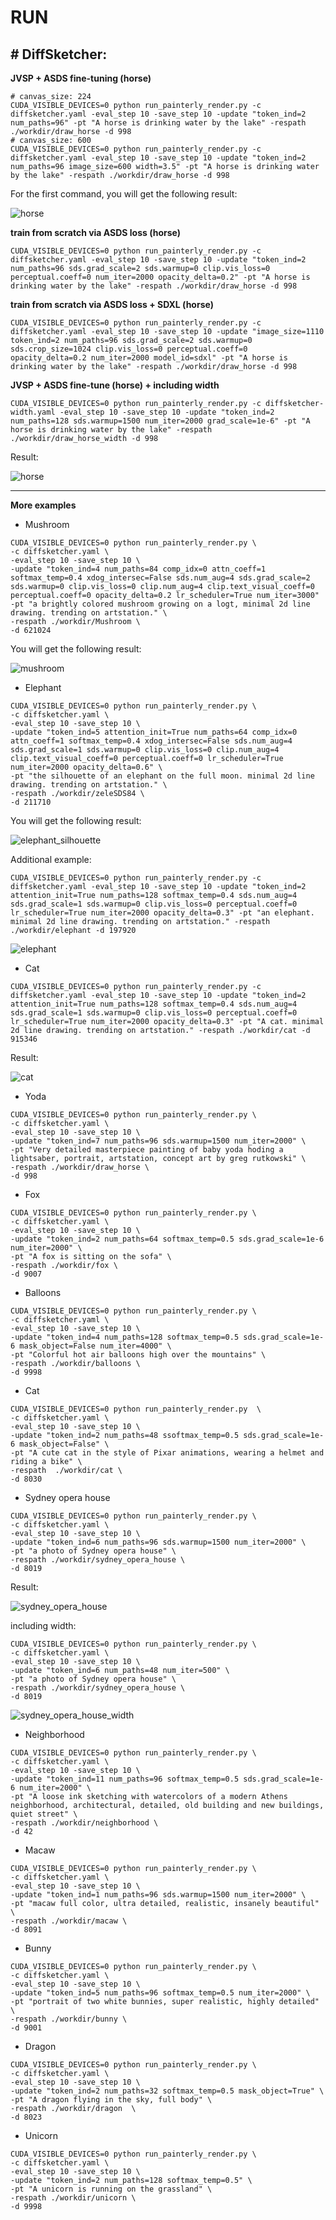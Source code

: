 # RUN

## # DiffSketcher:

**JVSP + ASDS fine-tuning (horse)**

```shell
# canvas_size: 224
CUDA_VISIBLE_DEVICES=0 python run_painterly_render.py -c diffsketcher.yaml -eval_step 10 -save_step 10 -update "token_ind=2 num_paths=96" -pt "A horse is drinking water by the lake" -respath ./workdir/draw_horse -d 998
# canvas_size: 600
CUDA_VISIBLE_DEVICES=0 python run_painterly_render.py -c diffsketcher.yaml -eval_step 10 -save_step 10 -update "token_ind=2 num_paths=96 image_size=600 width=3.5" -pt "A horse is drinking water by the lake" -respath ./workdir/draw_horse -d 998
```

For the first command, you will get the following result:

![horse](./img/horse.svg)

**train from scratch via ASDS loss (horse)**

```shell
CUDA_VISIBLE_DEVICES=0 python run_painterly_render.py -c diffsketcher.yaml -eval_step 10 -save_step 10 -update "token_ind=2 num_paths=96 sds.grad_scale=2 sds.warmup=0 clip.vis_loss=0 perceptual.coeff=0 num_iter=2000 opacity_delta=0.2" -pt "A horse is drinking water by the lake" -respath ./workdir/draw_horse -d 998
```

**train from scratch via ASDS loss + SDXL (horse)**

```shell
CUDA_VISIBLE_DEVICES=0 python run_painterly_render.py -c diffsketcher.yaml -eval_step 10 -save_step 10 -update "image_size=1110 token_ind=2 num_paths=96 sds.grad_scale=2 sds.warmup=0 sds.crop_size=1024 clip.vis_loss=0 perceptual.coeff=0 opacity_delta=0.2 num_iter=2000 model_id=sdxl" -pt "A horse is drinking water by the lake" -respath ./workdir/draw_horse -d 998
```

**JVSP + ASDS fine-tune (horse) + including width**

```shell
CUDA_VISIBLE_DEVICES=0 python run_painterly_render.py -c diffsketcher-width.yaml -eval_step 10 -save_step 10 -update "token_ind=2 num_paths=128 sds.warmup=1500 num_iter=2000 grad_scale=1e-6" -pt "A horse is drinking water by the lake" -respath ./workdir/draw_horse_width -d 998
```

Result:

![horse](./img/horse_width.svg)

---

**More examples**

- Mushroom

```shell
CUDA_VISIBLE_DEVICES=0 python run_painterly_render.py \
-c diffsketcher.yaml \
-eval_step 10 -save_step 10 \
-update "token_ind=4 num_paths=84 comp_idx=0 attn_coeff=1 softmax_temp=0.4 xdog_intersec=False sds.num_aug=4 sds.grad_scale=2 sds.warmup=0 clip.vis_loss=0 clip.num_aug=4 clip.text_visual_coeff=0 perceptual.coeff=0 opacity_delta=0.2 lr_scheduler=True num_iter=3000"
-pt "a brightly colored mushroom growing on a logt, minimal 2d line drawing. trending on artstation." \
-respath ./workdir/Mushroom \
-d 621024
```

You will get the following result:

![mushroom](./img/mushroom.svg)

- Elephant

```shell
CUDA_VISIBLE_DEVICES=0 python run_painterly_render.py \
-c diffsketcher.yaml \
-eval_step 10 -save_step 10 \
-update "token_ind=5 attention_init=True num_paths=64 comp_idx=0 attn_coeff=1 softmax_temp=0.4 xdog_intersec=False sds.num_aug=4 sds.grad_scale=1 sds.warmup=0 clip.vis_loss=0 clip.num_aug=4 clip.text_visual_coeff=0 perceptual.coeff=0 lr_scheduler=True num_iter=2000 opacity_delta=0.6" \
-pt "the silhouette of an elephant on the full moon. minimal 2d line drawing. trending on artstation." \
-respath ./workdir/zeleSDS84 \
-d 211710
```

You will get the following result:

![elephant_silhouette](./img/elephant_silhouette.svg)

Additional example:

```shell
CUDA_VISIBLE_DEVICES=0 python run_painterly_render.py -c diffsketcher.yaml -eval_step 10 -save_step 10 -update "token_ind=2 attention_init=True num_paths=128 softmax_temp=0.4 sds.num_aug=4 sds.grad_scale=1 sds.warmup=0 clip.vis_loss=0 perceptual.coeff=0 lr_scheduler=True num_iter=2000 opacity_delta=0.3" -pt "an elephant. minimal 2d line drawing. trending on artstation." -respath ./workdir/elephant -d 197920
```

![elephant](./img/elephant.svg)

- Cat

```shell
CUDA_VISIBLE_DEVICES=0 python run_painterly_render.py -c diffsketcher.yaml -eval_step 10 -save_step 10 -update "token_ind=2 attention_init=True num_paths=128 softmax_temp=0.4 sds.num_aug=4 sds.grad_scale=1 sds.warmup=0 clip.vis_loss=0 perceptual.coeff=0 lr_scheduler=True num_iter=2000 opacity_delta=0.3" -pt "A cat. minimal 2d line drawing. trending on artstation." -respath ./workdir/cat -d 915346
```

Result:

![cat](./img/cat.svg)

- Yoda

```shell
CUDA_VISIBLE_DEVICES=0 python run_painterly_render.py \ 
-c diffsketcher.yaml \
-eval_step 10 -save_step 10 \
-update "token_ind=7 num_paths=96 sds.warmup=1500 num_iter=2000" \ 
-pt "Very detailed masterpiece painting of baby yoda hoding a lightsaber, portrait, artstation, concept art by greg rutkowski" \ 
-respath ./workdir/draw_horse \ 
-d 998
```

- Fox

```shell
CUDA_VISIBLE_DEVICES=0 python run_painterly_render.py \ 
-c diffsketcher.yaml \
-eval_step 10 -save_step 10 \
-update "token_ind=2 num_paths=64 softmax_temp=0.5 sds.grad_scale=1e-6 num_iter=2000" \ 
-pt "A fox is sitting on the sofa" \ 
-respath ./workdir/fox \ 
-d 9007
```

- Balloons

```shell
CUDA_VISIBLE_DEVICES=0 python run_painterly_render.py \
-c diffsketcher.yaml \
-eval_step 10 -save_step 10 \
-update "token_ind=4 num_paths=128 softmax_temp=0.5 sds.grad_scale=1e-6 mask_object=False num_iter=4000" \
-pt "Colorful hot air balloons high over the mountains" \ 
-respath ./workdir/balloons \
-d 9998
```

- Cat

```shell
CUDA_VISIBLE_DEVICES=0 python run_painterly_render.py  \
-c diffsketcher.yaml \
-eval_step 10 -save_step 10 \
-update "token_ind=2 num_paths=48 ssoftmax_temp=0.5 sds.grad_scale=1e-6 mask_object=False" \
-pt "A cute cat in the style of Pixar animations, wearing a helmet and riding a bike" \
-respath  ./workdir/cat \
-d 8030
```

- Sydney opera house

```shell
CUDA_VISIBLE_DEVICES=0 python run_painterly_render.py \ 
-c diffsketcher.yaml \
-eval_step 10 -save_step 10 \
-update "token_ind=6 num_paths=96 sds.warmup=1500 num_iter=2000" \ 
-pt "a photo of Sydney opera house" \ 
-respath ./workdir/sydney_opera_house \ 
-d 8019 
```

Result:

![sydney_opera_house](./img/sydney_opera_house.svg)

including width:

```shell
CUDA_VISIBLE_DEVICES=0 python run_painterly_render.py \ 
-c diffsketcher.yaml \
-eval_step 10 -save_step 10 \
-update "token_ind=6 num_paths=48 num_iter=500" \ 
-pt "a photo of Sydney opera house" \ 
-respath ./workdir/sydney_opera_house \ 
-d 8019 
```

![sydney_opera_house_width](./img/sydney_opera_house_width.svg)

- Neighborhood

```shell
CUDA_VISIBLE_DEVICES=0 python run_painterly_render.py \ 
-c diffsketcher.yaml \
-eval_step 10 -save_step 10 \
-update "token_ind=11 num_paths=96 softmax_temp=0.5 sds.grad_scale=1e-6 num_iter=2000" \ 
-pt "A loose ink sketching with watercolors of a modern Athens neighborhood, architectural, detailed, old building and new buildings, quiet street" \ 
-respath ./workdir/neighborhood \ 
-d 42
```

- Macaw

```shell
CUDA_VISIBLE_DEVICES=0 python run_painterly_render.py \ 
-c diffsketcher.yaml \
-eval_step 10 -save_step 10 \
-update "token_ind=1 num_paths=96 sds.warmup=1500 num_iter=2000" \ 
-pt "macaw full color, ultra detailed, realistic, insanely beautiful" \ 
-respath ./workdir/macaw \ 
-d 8091
```

- Bunny

```shell
CUDA_VISIBLE_DEVICES=0 python run_painterly_render.py \ 
-c diffsketcher.yaml \
-eval_step 10 -save_step 10 \
-update "token_ind=5 num_paths=96 softmax_temp=0.5 num_iter=2000" \ 
-pt "portrait of two white bunnies, super realistic, highly detailed" \ 
-respath ./workdir/bunny \ 
-d 9001
```

- Dragon

```shell
CUDA_VISIBLE_DEVICES=0 python run_painterly_render.py \
-c diffsketcher.yaml \
-eval_step 10 -save_step 10 \
-update "token_ind=2 num_paths=32 softmax_temp=0.5 mask_object=True" \
-pt "A dragon flying in the sky, full body" \
-respath ./workdir/dragon  \
-d 8023
```

- Unicorn

```shell
CUDA_VISIBLE_DEVICES=0 python run_painterly_render.py \
-c diffsketcher.yaml \
-eval_step 10 -save_step 10 \
-update "token_ind=2 num_paths=128 softmax_temp=0.5" \ 
-pt "A unicorn is running on the grassland" \
-respath ./workdir/unicorn \
-d 9998
```


